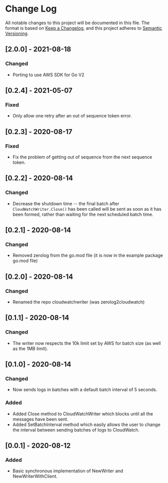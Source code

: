 # Change Log

All notable changes to this project will be documented in this file. The format is based on [Keep a Changelog](https://keepachangelog.com/en/1.0.0/), and this project adheres to [Semantic Versioning](https://semver.org/spec/v2.0.0.html).

## [2.0.0] - 2021-08-18

### Changed

- Porting to use AWS SDK for Go V2

## [0.2.4] - 2021-05-07

### Fixed

- Only allow one retry after an out of sequence token error.

## [0.2.3] - 2020-08-17

### Fixed

- Fix the problem of getting out of sequence from the next sequence token.

## [0.2.2] - 2020-08-14

### Changed

- Decrease the shutdown time -- the final batch after `CloudWatchWriter.Close()` has been called will be sent as soon as it has been formed, rather than waiting for the next scheduled batch time.

## [0.2.1] - 2020-08-14

### Changed

- Removed zerolog from the go.mod file (it is now in the example package go.mod file)

## [0.2.0] - 2020-08-14

### Changed

- Renamed the repo cloudwatchwriter (was zerolog2cloudwatch)

## [0.1.1] - 2020-08-14

### Changed

- The writer now respects the 10k limit set by AWS for batch size (as well as the 1MB limit).

## [0.1.0] - 2020-08-14

### Changed

- Now sends logs in batches with a default batch interval of 5 seconds.

### Added

- Added Close method to CloudWatchWriter which blocks until all the messages have been sent.
- Added SetBatchInterval method which easily allows the user to change the interval between sending batches of logs to CloudWatch.

## [0.0.1] - 2020-08-12

### Added

- Basic synchronous implementation of NewWriter and NewWriterWithClient.

